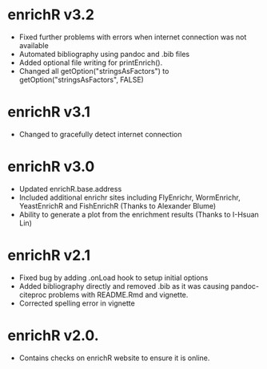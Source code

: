 # enrichR v3.2
 - Fixed further problems with errors when internet connection was not available
 - Automated bibliography using pandoc and .bib files
 - Added optional file writing for printEnrich().
 - Changed all getOption("stringsAsFactors") to getOption("stringsAsFactors", FALSE)
# enrichR v3.1
 - Changed to gracefully detect internet connection
# enrichR v3.0
 - Updated enrichR.base.address
  - Included additional enrichr sites including FlyEnrichr, WormEnrichr, YeastEnrichR and FishEnrichR (Thanks to Alexander Blume)
 - Ability to generate a plot from the enrichment results (Thanks to I-Hsuan Lin)
# enrichR v2.1
 - Fixed bug by adding .onLoad hook to setup initial options
 - Added bibliography directly and removed .bib as it was causing pandoc-citeproc problems with README.Rmd and vignette.
 - Corrected spelling error in vignette
# enrichR v2.0.
 - Contains checks on enrichR website to ensure it is online.

